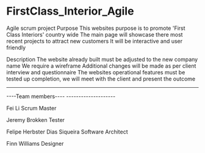 # FirstClass_Interior_Agile
Agile scrum project
Purpose
This websites purpose is to promote 'First Class Interiors' country wide The main page will showcase there most recent projects to attract new customers It will be interactive and user friendly

Description
The website already built must be adjusted to the new company name We require a wireframe Additional changes will be made as per client interview and questionnaire The websites operational features must be tested up completion, we will meet with the client and present the outcome

 --------------------
----Team members---- --------------------

Fei Li
Scrum Master

Jeremy Brokken
Tester

Felipe Herbster Dias Siqueira
Software Architect

Finn Williams
Designer
